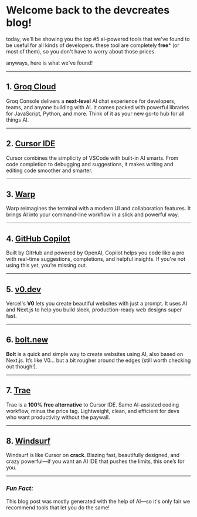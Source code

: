  
# Welcome back to the **devcreates** blog!

today, we'll be showing you the top #5 ai-powered tools that we've found to be useful for all kinds of developers. these tool are completely **free*** (or most of them), so you don't have to worry about those prices.

anyways, here is what we've found!

---

## 1. [Groq Cloud](https://console.groq.com/)  
Groq Console delivers a **next-level** AI chat experience for developers, teams, and anyone building with AI. It comes packed with powerful libraries for JavaScript, Python, and more. Think of it as your new go-to hub for all things AI.

---

## 2. [Cursor IDE](https://cursor.com)  
Cursor combines the simplicity of VSCode with built-in AI smarts. From code completion to debugging and suggestions, it makes writing and editing code smoother and smarter.

---

## 3. [Warp](https://warp.dev)  
Warp reimagines the terminal with a modern UI and collaboration features. It brings AI into your command-line workflow in a slick and powerful way.

---

## 4. [GitHub Copilot](https://copilot.github.com)  
Built by GitHub and powered by OpenAI, Copilot helps you code like a pro with real-time suggestions, completions, and helpful insights. If you're not using this yet, you’re missing out.

---

## 5. [v0.dev](https://v0.dev)  
Vercel's **V0** lets you create beautiful websites with just a prompt. It uses AI and Next.js to help you build sleek, production-ready web designs super fast.

---

## 6. [bolt.new](https://bolt.new)  
**Bolt** is a quick and simple way to create websites using AI, also based on Next.js. It’s like V0... but a bit rougher around the edges (still worth checking out though!).

---

## 7. [Trae](https://www.trae.ai/)  
Trae is a **100% free alternative** to Cursor IDE. Same AI-assisted coding workflow, minus the price tag. Lightweight, clean, and efficient for devs who want productivity without the paywall.

---

## 8. [Windsurf](https://windsurf.com/editor)  
Windsurf is like Cursor on **crack**. Blazing fast, beautifully designed, and crazy powerful—if you want an AI IDE that pushes the limits, this one’s for you.

---

### *Fun Fact:*  
This blog post was mostly generated with the help of AI—so it's only fair we recommend tools that let you do the same!
